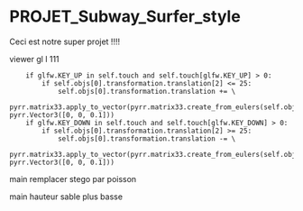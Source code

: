 # PROJET_Subway_Surfer_style

Ceci est notre super projet !!!!

viewer gl
l 111

        if glfw.KEY_UP in self.touch and self.touch[glfw.KEY_UP] > 0:
            if self.objs[0].transformation.translation[2] <= 25:
                self.objs[0].transformation.translation += \
                    pyrr.matrix33.apply_to_vector(pyrr.matrix33.create_from_eulers(self.objs[0].transformation.rotation_euler), pyrr.Vector3([0, 0, 0.1]))
        if glfw.KEY_DOWN in self.touch and self.touch[glfw.KEY_DOWN] > 0:
            if self.objs[0].transformation.translation[2] >= 25:
                self.objs[0].transformation.translation -= \
                    pyrr.matrix33.apply_to_vector(pyrr.matrix33.create_from_eulers(self.objs[0].transformation.rotation_euler), pyrr.Vector3([0, 0, 0.1]))

main remplacer stego par poisson

main hauteur sable plus basse

